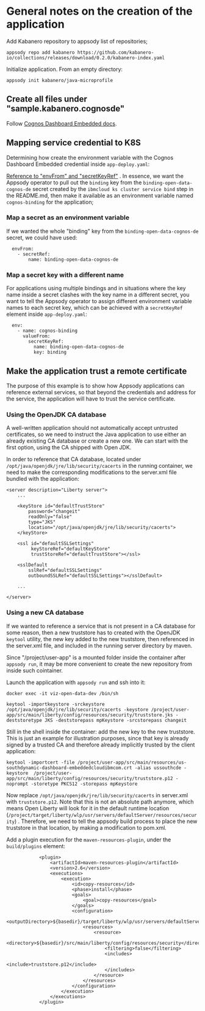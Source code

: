 # General notes on the creation of the application

Add Kabanero repository to appsody list of repositories;

```
appsody repo add kabanero https://github.com/kabanero-io/collections/releases/download/0.2.0/kabanero-index.yaml
```

Initialize application. From an empty directory:

```
appsody init kabanero/java-microprofile
```

## Create all files under "sample.kabanero.cognosde"

Follow [Cognos Dashboard Embedded docs](https://cloud.ibm.com/docs/services/cognos-dashboard-embedded).


## Mapping service credential to K8S

Determining how create the environment variable with the Cognos Dashboard Embedded credential inside `app-deploy.yaml`:

[Reference to "envFrom" and "secretKeyRef"](https://github.com/appsody/appsody-operator/blob/master/doc/user-guide.md) . In essence, we want the Appsody operator to pull out the `binding` key from the `binding-open-data-cognos-de` secret created by the `ibmcloud ks cluster service bind` step in the README.md, then make it available as an environment variable named `cognos-binding` for the application;

### Map a secret as an environment variable

If we wanted the whole "binding" key from the `binding-open-data-cognos-de` secret, we could have used:

```
  envFrom:
    - secretRef:
        name: binding-open-data-cognos-de
```

### Map a secret key with a different name

For applications using multiple bindings and in situations where the key name inside a secret clashes with the key name in a different secret, you want to tell the Appsody operator to assign different environment variable names to each secret key, which can be achieved with a `secretKeyRef` element inside `app-deploy.yaml`: 

```
  env:
    - name: cognos-binding
      valueFrom:
        secretKeyRef:
          name: binding-open-data-cognos-de
          key: binding
```



## Make the application trust a remote certificate

The purpose of this example is to show how Appsody applications can reference external services, so that beyond the credentials and address for the service, the application will have to trust the service certificate.

### Using the OpenJDK CA database

A well-written application should not automatically accept untrusted certificates, so we need to instruct the Java application to use either an already existing CA database or create a new one. We can start with the first option, using the CA shipped with Open JDK. 

In order to reference that CA database, located under `/opt/java/openjdk/jre/lib/security/cacerts` in the running container, we need to make the corresponding modifications to the server.xml file bundled with the application:


```
<server description="Liberty server">
    ...

	<keyStore id="defaultTrustStore" 
	    password="changeit"
		readOnly="false" 
		type="JKS" 
		location="/opt/java/openjdk/jre/lib/security/cacerts">
	</keyStore>

	<ssl id="defaultSSLSettings" 
	     keyStoreRef="defaultKeyStore"
		 trustStoreRef="defaultTrustStore"></ssl>

	<sslDefault 
	    sslRef="defaultSSLSettings" 
	    outboundSSLRef="defaultSSLSettings"></sslDefault>

    ...
    
</server>
```

### Using a new CA database

If we wanted to reference a service that is not present in a CA database for some reason, then a 
new truststore has to created with the OpenJDK `keytool` utility, the new key added to the new truststore, then referenced in the server.xml file, and included in the running server directory by maven.

Since "/project/user-app" is a mounted folder inside the container after `appsody run`, it may be more convenient to create the new repository from inside such cointainer.


Launch the application with `appsody run` and ssh into it:

```
docker exec -it viz-open-data-dev /bin/sh

keytool -importkeystore -srckeystore /opt/java/openjdk/jre/lib/security/cacerts -keystore /project/user-app/src/main/liberty/config/resources/security/truststore.jks -deststoretype JKS -deststorepass mpKeystore -srcstorepass changeit
```

Still in the shell inside the container: add the new key to the new truststore. This is just an example for illustration purposes, since that key is already signed by a trusted CA and therefore already implicitly trusted by the client application:

```
keytool -importcert -file /project/user-app/src/main/resources/us-southdynamic-dashboard-embeddedcloudibmcom.crt -alias ussouthcde -keystore  /project/user-app/src/main/liberty/config/resources/security/truststore.p12 -noprompt -storetype PKCS12 -storepass mpKeystore
```

Now replace `/opt/java/openjdk/jre/lib/security/cacerts` in server.xml with `truststore.p12`. Note that this is not an absolute path anymore, which means Open Liberty will look for it in the default runtime location (`/project/target/liberty/wlp/usr/servers/defaultServer/resources/security`) . Therefore, we need to tell the appsody build process to place the new truststore in that location, by making a modification to pom.xml.

Add a plugin execution for the `maven-resources-plugin`, under the `build/plugins` element:

```
			<plugin>
				<artifactId>maven-resources-plugin</artifactId>
				<version>2.6</version>
				<executions>
					<execution>
						<id>copy-resources</id>
						<phase>install</phase>
						<goals>
							<goal>copy-resources</goal>
						</goals>
						<configuration>
							<outputDirectory>${basedir}/target/liberty/wlp/usr/servers/defaultServer/resources/security</outputDirectory>
							<resources>
								<resource>
									<directory>${basedir}/src/main/liberty/config/resources/security</directory>
									<filtering>false</filtering>
									<includes>
										<include>truststore.p12</include>
									</includes>
								</resource>
							</resources>
						</configuration>
					</execution>
				</executions>
			</plugin>
```

